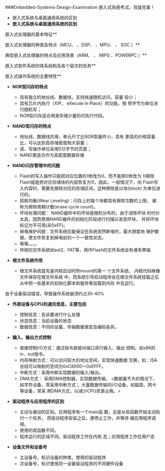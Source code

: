 ###Embedded-Systems-Design-Examination
嵌入式系统考试，背就完事！
+ 嵌入式系统与桌面通用系统的区别
+ **嵌入式系统与桌面通用系统的区别**

嵌入式处理器的基本特征**

嵌入式处理器的种类及特点（MCU、 、DSP、 、MPU、 、
SOC ）**

典型嵌入式处理器的特点及应用场景（ARM、 、
MIPS 、POWERPC ）**

嵌入式软件系统的体系结构及各个层次的任务**

嵌入式操作系统的主要特性**

+ **NOR型闪存的特点**
    - 具有独立的地址线、数据线，支持快速随机访问，容量
较小；
    - 具有芯片内执行（XIP， eXecute In Place）的功能，按
照字节为单位进行随机写；
    - NOR型闪存适合用来存储少量的可执行代码。

+ **NAND型闪存的特点**
    - 地址线、数据线共用，单元尺寸比NOR型器件小，具有
更高的价格容量比，可以达到高存储密度和大容量；
    - 读、写操作单位采用512字节的页面；
    - NAND更适合作为高密度数据存储

+ **NAND闪存管理中的问题**
    - Flash的写入操作只能把对应位置的1修改为0，而不能把0修改为
1(擦除Flash就是把对应存储块的内容恢复为1)，因此，一般情况下，向
Flash写入内容时，需要先擦除对应的存储区间，这种擦除是以块(block)
为单位进行的。
    - 损耗均衡(Wear Leveling)：闪存上的每个块都具有擦除次数的上限，
被称为擦除周期计数(erase cycle count)。
    - 坏块处理问题： NAND器件中的坏块是随机分布的，由于消除坏块
的代价太高，因而使用NAND器件的初始化阶段进行扫描以发现坏块，
并将坏块标记为不可用(非0xFF)。
    - 掉电保护问题：文件系统应能保证在系统突然断电时，最大限度地
保护数据，使文件恢复到掉电前的一个一致性状态。
    - 等等。。。。
    - 传统的文件系统如ext2、FAT等，用作Flash的文件系统会有诸多弊端

+ **根文件系统作用**
    - 根文件系统首先是内核启动时所mount的第一
个文件系统， 内核代码映像文件保存在根文件系统
中，而系统引导启动程序会在根文件系统挂载之后
从中把一些基本的初始化脚本和服务等加载到内存
中去运行。

由于设备驱动错误，导致操作系统崩溃约占30-40%

+ **外部设备与CPU的通讯信息，主要包括**
    - 控制信息：告诉要进行什么处理
    - 状态信息：当前设备的状态
    - 数据信息：不同的设备，传输数据类型及编码各异。

+ **输入、输出方式控制**
    - 直接控制I/O方式：通过指令直接对端口进行输入、输出
控制。如x86的in、out指令。
    - 内存映射方式：可以访问较大的地址空间，实现快速数据
交换，如：ISA总线可以映射的空间为0xC8000～0xEFFF。
    - 中断方式：采用中断实现数据的输入/输出。
    - DMA方式： 采用DMA控制器，实现数据传输。
<数据量不大的情况下，如字符设备，常采用中断方式；
大量数据传输的I/O设备，如磁盘、网卡等设备，常采
用DMA方式，以减少CPU资源占用。>

+ **驱动程序与应用程序的区别**
    - 主动与被动的区别。应用程序有一个main函
数，总是从些函数开始主动执行一个任务，
而驱动程序安装之后，便停止工作，并等待
被应用程序调用。
    - 使用的库函数不同。
    - 程序运行的区域不同。驱动程序工作在内核
态；应用程序工作在用户态

+ **设备文件和设备号**
    - 主设备号，标识设备的种类，使用的驱动程序
    - 次设备号，标识使用同一设备驱动程序的不同硬件设备